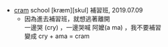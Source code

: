 - [cram](https://tw.dictionary.search.yahoo.com/search?p=cram) school [kræm][skul] 補習班, 2019.07.09
  - 因為進去補習班，就想逃著離開
    <br>一邊哭 (cry) ，一邊哭喊 阿嬤(a ma) ，我不要補習
    <br>變成 cry + ama = cram
